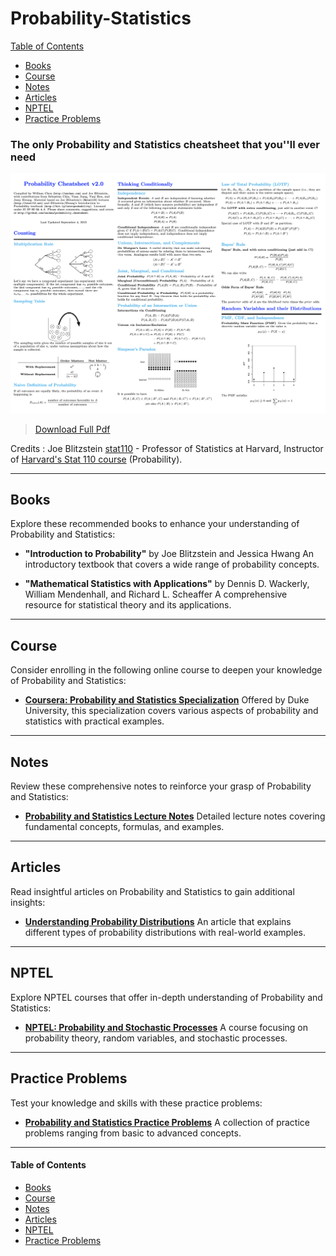 # Probability-Statistics

[Table of Contents]()  
* [Books](#Books)  
* [Course](#Courses)  
* [Notes](#Notes)  
* [Articles](#Articles)  
* [NPTEL](#NPTEL)  
* [Practice Problems](#Practice-Problems)  


### The only Probability and Statistics cheatsheet that you''ll ever need

[<img src="Probability-Statistics/stat_cheatsheet.png">](http://www.wzchen.com/probability-cheatsheet)
> [Download Full Pdf](/Probability-Statistics/probability_cheatsheet.pdf)
 
Credits : Joe Blitzstein [stat110](https://twitter.com/stat110) - Professor of Statistics at Harvard, Instructor of [Harvard's Stat 110 course](https://projects.iq.harvard.edu/stat110/) (Probability).


---

## <a name="books"></a>Books

Explore these recommended books to enhance your understanding of Probability and Statistics:

- **"Introduction to Probability"** by Joe Blitzstein and Jessica Hwang
  An introductory textbook that covers a wide range of probability concepts.

- **"Mathematical Statistics with Applications"** by Dennis D. Wackerly, William Mendenhall, and Richard L. Scheaffer
  A comprehensive resource for statistical theory and its applications.

---

## <a name="course"></a>Course

Consider enrolling in the following online course to deepen your knowledge of Probability and Statistics:

- **[Coursera: Probability and Statistics Specialization](https://www.coursera.org/specializations/probability-statistics)**
  Offered by Duke University, this specialization covers various aspects of probability and statistics with practical examples.

---

## <a name="notes"></a>Notes

Review these comprehensive notes to reinforce your grasp of Probability and Statistics:

- **[Probability and Statistics Lecture Notes](link_to_notes)**
  Detailed lecture notes covering fundamental concepts, formulas, and examples.

---

## <a name="articles"></a>Articles

Read insightful articles on Probability and Statistics to gain additional insights:

- **[Understanding Probability Distributions](link_to_article)**
  An article that explains different types of probability distributions with real-world examples.

---

## <a name="nptel"></a>NPTEL

Explore NPTEL courses that offer in-depth understanding of Probability and Statistics:

- **[NPTEL: Probability and Stochastic Processes](https://nptel.ac.in/courses/111/106/111106135/)**
  A course focusing on probability theory, random variables, and stochastic processes.

---

## <a name="practice-problems"></a>Practice Problems

Test your knowledge and skills with these practice problems:

- **[Probability and Statistics Practice Problems](link_to_practice_problems)**
  A collection of practice problems ranging from basic to advanced concepts.

---

#### <a name="table-of-contents"></a>Table of Contents

- [Books](#books)
- [Course](#course)
- [Notes](#notes)
- [Articles](#articles)
- [NPTEL](#nptel)
- [Practice Problems](#practice-problems)
